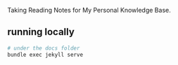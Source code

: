 Taking Reading Notes for My Personal Knowledge Base.

## running locally
```sh
# under the docs folder
bundle exec jekyll serve
```
